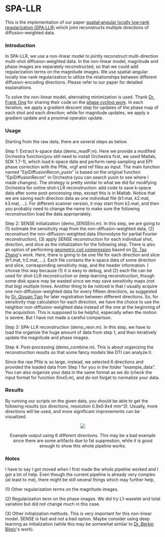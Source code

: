 # SPA-LLR
This is the implementation of our paper [spatial‐angular locally low‐rank regularization (SPA‐LLR)](https://onlinelibrary.wiley.com/doi/full/10.1002/mrm.28025) which joint reconstructs multiple directions of diffusion-weighted data.

### Introduction

In SPA-LLR, we use a non-linear model to jointly reconstruct multi-direction multi-shot diffusion-weighted data. In the non-linear model, magnitude and phase images are separately reconstructed, so that we could add regularization terms on the magnitude images. We use spatial-angular locally low-rank regularization to utilize the relationships between different diffusion-encoding directions. Please refer to our paper for detailed explanations. 

To solve the non-linear model, alternating minimization is used. Thank [Dr. Frank Ong](https://profiles.stanford.edu/210728) for sharing their code on the [phase cycling work](https://onlinelibrary.wiley.com/doi/full/10.1002/mrm.27011). In each iteration, we apply a gradient descent step for updates of the phase map of each shot and each direction; while for magnitude updates, we apply a gradient update and a proximal operator update. 

### Usage

Starting from the raw data, there are several steps as below.

Step 1: Extract k-space data (demo_readP.m). Here we provide a modified Orchestra function(you still need to install Orchestra first, we used Matlab, SDK 1.7-1), which load k-space data and perform ramp sampling and EPI phase correction with the Pfile, vrgf and ref files as input. The main function named "EpiDiffusionRecon_yuxin" is based on the original function "EpiDiffusionRecon" in Orchestra (you can search yuxin to see where I made changes). The strategy is pretty similar to what we did for modifying Orchestra for online shot-LLR reconstruction: add code to save k-space data after some post-processing step, except this is in Matlab. Notice that we are saving each direction data as one individual file (k1.mat, k2.mat, k3.mat, ...). For different scanner version, it may start from k2.mat, and then you probably need to change the name to make sure the following reconstruction load the data appropriately. 

Step 2: SENSE initialization (demo_SENSEini.m). In this step, we are going to (1) estimate the sensitivity map from the non-diffusion-weighted data, (2) reconstruct the non-diffusion-weighted data (Homodyne for partial Fourier reconstruction), (3) apply SENSE reconstruction for each individual shot, direction, and slice as the initialization for the following step. There is also an option of performing [geometric coil compression](https://onlinelibrary.wiley.com/doi/full/10.1002/mrm.24267) based on [Dr. Tao Zhang](http://mrsrl.stanford.edu/~tao/)'s work. Here, there is going to be one file for each direction and slice (tr1.mat, tr2.mat, ...). Each file contains the k-space data of some direction and slice, corresponding sensitivity map, and the header information. I choose this way because (1) it is easy to debug, and (2) each file can be used for shot-LLR reconstruction or deep learning reconstruction, though some disk space may be wasted since we may save sensitivity maps (not that big) multiple times. Another thing to be noticed is that I usually acquire one non-diffusion-weighted data for every fifteen directions, as suggested by [Dr. Qiyuan Tian](https://www.nmr.mgh.harvard.edu/user/4287093) for later registration between different directions. So, for sensitivity map calculation for each direction, we have the choice to use the neighbor non-diffusion-weighted data instead of the one at the beginning of the acquisition. This is supposed to be helpful, especially when the motion is severe. But I have not made a careful comparison.

Step 3: SPA-LLR reconstruction (demo_reon.m). In this step, we have to load the organize the huge amount of data from step 1, and then iteratively update the magnitude and phase images.

Step 4: Post-processing (demo_combine.m). This is about organizing the reconstruction results so that some fancy models like DTI can analyze it.

Since the raw Pfile is so large, instead, we selected 6 directions and provided the loaded data from Step 1 for you in the folder "example_data". You can also organize your data in the same format as we do (check the input format for function Xinx5.m), and do not forget to normalize your data.

### Results
By running our scripts on the given data, you should be able to get the following results (six directions, resolution 0.9x0.9x4 mm^3). Usually, more directions will be used, and more significant improvements can be visualized.

<div align="center">
  <img = src="Results.png" width=“300px” />
  <p>Example output using 6 different directions. This may be a bad example since there are some artifacts due to fat supprestion, while it is good enough to show this whole pipeline works. </p>
</div>

### Notes
I have to say I got moved when I first made the whole pipeline worked and I got a lot of help. Even though the current pipeline is already very complex (at least to me), there might be still several things which may further help,

(1) Other regularization terms on the magnitude images.

(2) Regularization term on the phase images. We did try L1-wavelet and total variation but did not change much in this case. 

(3) Other initialization methods. This is very important for this non-linear model. SENSE is fast and not a bad option. Maybe consider using deep learning as initialization (while this may be somewhat similar to [Dr. Berkin Bilgic](https://www.nmr.mgh.harvard.edu/~berkin/index.html)'s work).

